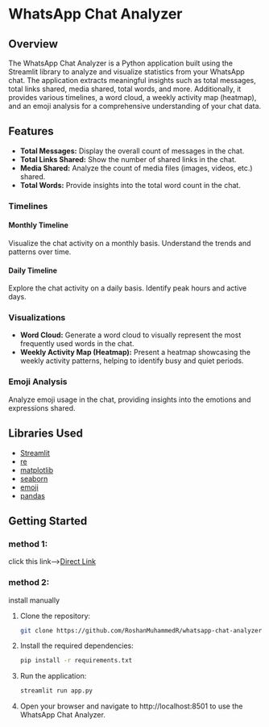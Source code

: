 # WhatsApp Chat Analyzer
## Overview

The WhatsApp Chat Analyzer is a Python application built using the Streamlit library to analyze and visualize statistics from your WhatsApp chat. The application extracts meaningful insights such as total messages, total links shared, media shared, total words, and more. Additionally, it provides various timelines, a word cloud, a weekly activity map (heatmap), and an emoji analysis for a comprehensive understanding of your chat data.

## Features

- **Total Messages:** Display the overall count of messages in the chat.
- **Total Links Shared:** Show the number of shared links in the chat.
- **Media Shared:** Analyze the count of media files (images, videos, etc.) shared.
- **Total Words:** Provide insights into the total word count in the chat.

### Timelines

#### Monthly Timeline

Visualize the chat activity on a monthly basis. Understand the trends and patterns over time.

#### Daily Timeline

Explore the chat activity on a daily basis. Identify peak hours and active days.

### Visualizations

- **Word Cloud:** Generate a word cloud to visually represent the most frequently used words in the chat.
- **Weekly Activity Map (Heatmap):** Present a heatmap showcasing the weekly activity patterns, helping to identify busy and quiet periods.

### Emoji Analysis

Analyze emoji usage in the chat, providing insights into the emotions and expressions shared.

## Libraries Used

- [Streamlit](https://streamlit.io/)
- [re](https://docs.python.org/3/library/re.html)
- [matplotlib](https://matplotlib.org/)
- [seaborn](https://seaborn.pydata.org/)
- [emoji](https://pypi.org/project/emoji/)
- [pandas](https://pandas.pydata.org/)

## Getting Started

### method 1: 
click this link-->[Direct Link](https://whatsapp-chat-analyzer-xyyx5udckltdqsuebjophf.streamlit.app/)

### method 2:
install manually
1. Clone the repository:

   ```bash
   git clone https://github.com/RoshanMuhammedR/whatsapp-chat-analyzer.git

2. Install the required dependencies:

   ```bash
   pip install -r requirements.txt

3. Run the application:

   ```bash
   streamlit run app.py

4. Open your browser and navigate to http://localhost:8501 to use the WhatsApp Chat Analyzer.



